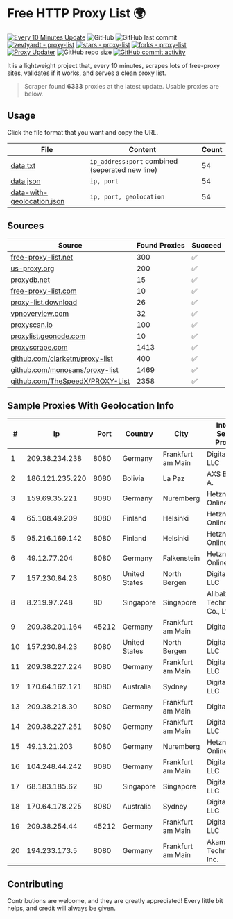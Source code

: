 
# Free HTTP Proxy List 🌍

[![Every 10 Minutes Update](https://github.com/mertguvencli/http-proxy-list/actions/workflows/main.yml/badge.svg?branch=main)](https://github.com/mertguvencli/http-proxy-list/actions/workflows/main.yml)
![GitHub](https://img.shields.io/github/license/mertguvencli/http-proxy-list)
![GitHub last commit](https://img.shields.io/github/last-commit/mertguvencli/http-proxy-list)
[![zevtyardt - proxy-list](https://img.shields.io/static/v1?label=zevtyardt&message=proxy-list&color=blue&logo=github)](https://github.com/zevtyardt/proxy-list "Go to GitHub repo")
[![stars - proxy-list](https://img.shields.io/github/stars/zevtyardt/proxy-list?style=social)](https://github.com/zevtyardt/proxy-list)
[![forks - proxy-list](https://img.shields.io/github/forks/zevtyardt/proxy-list?style=social)](https://github.com/zevtyardt/proxy-list)
[![Proxy Updater](https://github.com/zevtyardt/proxy-list/workflows/Proxy%20Updater/badge.svg)](https://github.com/zevtyardt/proxy-list/actions?query=workflow:"Proxy+Updater")
![GitHub repo size](https://img.shields.io/github/repo-size/zevtyardt/proxy-list)
[![GitHub commit activity](https://img.shields.io/github/commit-activity/m/zevtyardt/proxy-list?logo=commits)](https://github.com/zevtyardt/proxy-list/commits/main)

It is a lightweight project that, every 10 minutes, scrapes lots of free-proxy sites, validates if it works, and serves a clean proxy list.

> Scraper found **6333** proxies at the latest update. Usable proxies are below.

## Usage

Click the file format that you want and copy the URL.

|File|Content|Count|
|----|-------|-----|
|[data.txt](https://raw.githubusercontent.com/mertguvencli/http-proxy-list/main/proxy-list/data.txt)|`ip_address:port` combined (seperated new line)|54|
|[data.json](https://raw.githubusercontent.com/mertguvencli/http-proxy-list/main/proxy-list/data.json)|`ip, port`|54|
|[data-with-geolocation.json](https://raw.githubusercontent.com/mertguvencli/http-proxy-list/main/proxy-list/data-with-geolocation.json)|`ip, port, geolocation`|54|

## Sources

|Source|Found Proxies|Succeed|
|------|-------------|-------|
|[free-proxy-list.net](https://free-proxy-list.net)|300|✅|
|[us-proxy.org](https://www.us-proxy.org)|200|✅|
|[proxydb.net](http://proxydb.net)|15|✅|
|[free-proxy-list.com](https://free-proxy-list.com/?page=&port=&type%5B%5D=http&type%5B%5D=https&up_time=0&search=Search)|10|✅|
|[proxy-list.download](https://www.proxy-list.download/HTTP)|26|✅|
|[vpnoverview.com](https://vpnoverview.com/privacy/anonymous-browsing/free-proxy-servers)|32|✅|
|[proxyscan.io](https://www.proxyscan.io)|100|✅|
|[proxylist.geonode.com](https://proxylist.geonode.com/api/proxy-list?limit=300&page=1&sort_by=lastChecked&sort_type=desc&protocols=http,https)|10|✅|
|[proxyscrape.com](https://api.proxyscrape.com/v2/?request=displayproxies&protocol=http&timeout=10000&country=all&ssl=all&anonymity=all)|1413|✅|
|[github.com/clarketm/proxy-list](https://raw.githubusercontent.com/clarketm/proxy-list/master/proxy-list-raw.txt)|400|✅|
|[github.com/monosans/proxy-list](https://raw.githubusercontent.com/monosans/proxy-list/main/proxies/http.txt)|1469|✅|
|[github.com/TheSpeedX/PROXY-List](https://raw.githubusercontent.com/TheSpeedX/PROXY-List/master/http.txt)|2358|✅|


## Sample Proxies With Geolocation Info

|#|Ip|Port|Country|City|Internet Service Provider|
|-|--|----|-------|----|-------------------------|
|1|209.38.234.238|8080|Germany|Frankfurt am Main|DigitalOcean, LLC|
|2|186.121.235.220|8080|Bolivia|La Paz|AXS Bolivia S. A.|
|3|159.69.35.221|8080|Germany|Nuremberg|Hetzner Online GmbH|
|4|65.108.49.209|8080|Finland|Helsinki|Hetzner Online GmbH|
|5|95.216.169.142|8080|Finland|Helsinki|Hetzner Online GmbH|
|6|49.12.77.204|8080|Germany|Falkenstein|Hetzner Online GmbH|
|7|157.230.84.23|8080|United States|North Bergen|DigitalOcean, LLC|
|8|8.219.97.248|80|Singapore|Singapore|Alibaba (US) Technology Co., Ltd.|
|9|209.38.201.164|45212|Germany|Frankfurt am Main|DigitalOcean|
|10|157.230.84.23|8080|United States|North Bergen|DigitalOcean, LLC|
|11|209.38.227.224|8080|Germany|Frankfurt am Main|DigitalOcean, LLC|
|12|170.64.162.121|8080|Australia|Sydney|DigitalOcean, LLC|
|13|209.38.218.30|8080|Germany|Frankfurt am Main|DigitalOcean|
|14|209.38.227.251|8080|Germany|Frankfurt am Main|DigitalOcean, LLC|
|15|49.13.21.203|8080|Germany|Nuremberg|Hetzner Online GmbH|
|16|104.248.44.242|8080|Germany|Frankfurt am Main|DigitalOcean, LLC|
|17|68.183.185.62|80|Singapore|Singapore|DigitalOcean, LLC|
|18|170.64.178.225|8080|Australia|Sydney|DigitalOcean, LLC|
|19|209.38.254.44|45212|Germany|Frankfurt am Main|DigitalOcean, LLC|
|20|194.233.173.5|8080|Germany|Frankfurt am Main|Akamai Technologies, Inc.|



## Contributing

Contributions are welcome, and they are greatly appreciated! Every
little bit helps, and credit will always be given.

